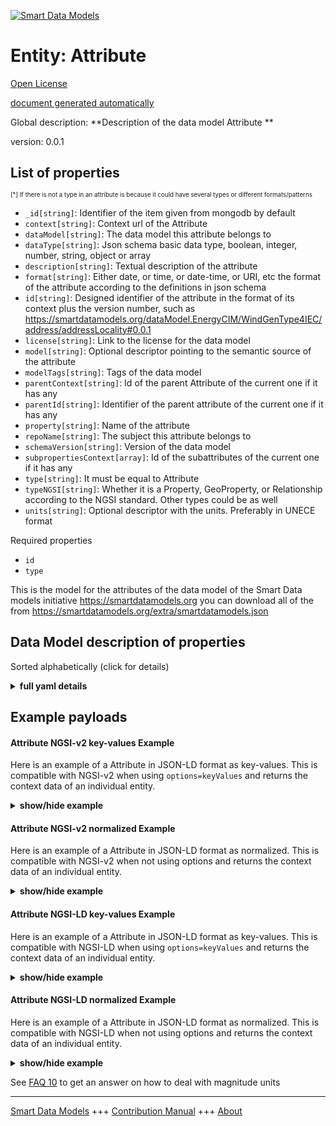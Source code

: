 <!-- 10-Header -->  
[![Smart Data Models](https://smartdatamodels.org/wp-content/uploads/2022/01/SmartDataModels_logo.png "Logo")](https://smartdatamodels.org)  
Entity: Attribute  
=================<!-- /10-Header -->  
<!-- 15-License -->  
[Open License](https://github.com/smart-data-models//dataModel.SmartDataModels/blob/master/Attribute/LICENSE.md)  
[document generated automatically](https://docs.google.com/presentation/d/e/2PACX-1vTs-Ng5dIAwkg91oTTUdt8ua7woBXhPnwavZ0FxgR8BsAI_Ek3C5q97Nd94HS8KhP-r_quD4H0fgyt3/pub?start=false&loop=false&delayms=3000#slide=id.gb715ace035_0_60)  
<!-- /15-License -->  
<!-- 20-Description -->  
Global description: **Description of the data model Attribute **  
version: 0.0.1  
<!-- /20-Description -->  
<!-- 30-PropertiesList -->  

## List of properties  

<sup><sub>[*] If there is not a type in an attribute is because it could have several types or different formats/patterns</sub></sup>  
- `_id[string]`: Identifier of the item given from mongodb by default  - `context[string]`: Context url of the Attribute  - `dataModel[string]`: The data model this attribute belongs to  - `dataType[string]`: Json schema basic data type, boolean, integer, number, string, object or array  - `description[string]`: Textual description of the attribute  - `format[string]`: Either date, or time, or date-time, or URI, etc the format of the attribute according to the definitions in json schema  - `id[string]`: Designed identifier of the attribute in the format of its context plus the version number, such as https://smartdatamodels.org/dataModel.EnergyCIM/WindGenType4IEC/address/addressLocality#0.0.1  - `license[string]`: Link to the license for the data model  - `model[string]`: Optional descriptor pointing to the semantic source of the attribute  - `modelTags[string]`: Tags of the data model  - `parentContext[string]`: Id of the parent Attribute of the current one if it has any  - `parentId[string]`: Identifier of the parent attribute of the current one if it has any  - `property[string]`: Name of the attribute  - `repoName[string]`: The subject this attribute belongs to  - `schemaVersion[string]`: Version of the data model  - `subpropertiesContext[array]`: Id of the subattributes of the current one if it has any  - `type[string]`: It must be equal to Attribute  - `typeNGSI[string]`: Whether it is a Property, GeoProperty, or Relationship according to the NGSI standard. Other types could be as well  - `units[string]`: Optional descriptor with the units. Preferably in UNECE format  <!-- /30-PropertiesList -->  
<!-- 35-RequiredProperties -->  
Required properties  
- `id`  - `type`  <!-- /35-RequiredProperties -->  
<!-- 40-NotesYaml -->  
This is the model for the attributes of the data model of the Smart Data models initiative https://smartdatamodels.org you can download all of the from https://smartdatamodels.org/extra/smartdatamodels.json  
<!-- /40-NotesYaml -->  
<!-- 50-DataModelHeader -->  
## Data Model description of properties  
Sorted alphabetically (click for details)  
<!-- /50-DataModelHeader -->  
<!-- 60-ModelYaml -->  
<details><summary><strong>full yaml details</strong></summary>    
```yaml  
Attribute:    
  description: 'Description of the data model Attribute '    
  properties:    
    _id:    
      description: Identifier of the item given from mongodb by default    
      type: string    
      x-ngsi:    
        type: Property    
    context:    
      description: Context url of the Attribute    
      type: string    
      x-ngsi:    
        type: Property    
    dataModel:    
      description: The data model this attribute belongs to    
      type: string    
      x-ngsi:    
        type: Property    
    dataType:    
      description: 'Json schema basic data type, boolean, integer, number, string, object or array'    
      type: string    
      x-ngsi:    
        type: Property    
    description:    
      description: Textual description of the attribute    
      type: string    
      x-ngsi:    
        type: Property    
    format:    
      description: 'Either date, or time, or date-time, or URI, etc the format of the attribute according to the definitions in json schema'    
      type: string    
      x-ngsi:    
        type: Property    
    id:    
      description: "Designed identifier of the attribute in the format of its context plus the version number, such as https://smartdatamodels.org/dataModel.EnergyCIM/WindGenType4IEC/address/addressLocality#0.0.1"    
      type: string    
      x-ngsi:    
        type: Property    
    license:    
      description: Link to the license for the data model    
      type: string    
      x-ngsi:    
        type: Property    
    model:    
      description: Optional descriptor pointing to the semantic source of the attribute    
      type: string    
      x-ngsi:    
        type: Property    
    modelTags:    
      description: Tags of the data model    
      type: string    
      x-ngsi:    
        type: Property    
    parentContext:    
      description: Id of the parent Attribute of the current one if it has any    
      type: string    
      x-ngsi:    
        type: Property    
    parentId:    
      description: Identifier of the parent attribute of the current one if it has any    
      type: string    
      x-ngsi:    
        type: Property    
    property:    
      description: Name of the attribute    
      type: string    
      x-ngsi:    
        type: Property    
    repoName:    
      description: The subject this attribute belongs to    
      type: string    
      x-ngsi:    
        type: Property    
    schemaVersion:    
      description: Version of the data model    
      type: string    
      x-ngsi:    
        type: Property    
    subpropertiesContext:    
      description: Id of the subattributes of the current one if it has any    
      items:    
        description: Every id of the subattributes of the current one if it has any    
        type: string    
        x-ngsi:    
          type: Property    
      type: array    
      x-ngsi:    
        type: Property    
    type:    
      description: It must be equal to Attribute    
      enum:    
        - Attribute    
      type: string    
      x-ngsi:    
        type: Property    
    typeNGSI:    
      description: 'Whether it is a Property, GeoProperty, or Relationship according to the NGSI standard. Other types could be as well'    
      type: string    
      x-ngsi:    
        type: Property    
    units:    
      description: Optional descriptor with the units. Preferably in UNECE format    
      type: string    
      x-ngsi:    
        type: Property    
  required:    
    - id    
    - type    
  type: object    
  x-derived-from: ""    
  x-disclaimer: 'Redistribution and use in source and binary forms, with or without modification, are permitted  provided that the license conditions are met. Copyleft (c) 2024 Contributors to Smart Data Models Program'    
  x-license-url: https://github.com/smart-data-models/dataModel.SmartDataModels/blob/master/Attribute/LICENSE.md    
  x-model-schema: https://smart-data-models.github.io/dataModel.SmartDataModels/Attribute/schema.json    
  x-model-tags: ""    
  x-version: 0.0.1    
```  
</details>    
<!-- /60-ModelYaml -->  
<!-- 70-MiddleNotes -->  
<!-- /70-MiddleNotes -->  
<!-- 80-Examples -->  
## Example payloads    
#### Attribute NGSI-v2 key-values Example    
Here is an example of a Attribute in JSON-LD format as key-values. This is compatible with NGSI-v2 when  using `options=keyValues` and returns the context data of an individual entity.  
<details><summary><strong>show/hide example</strong></summary>    
```json  
{  
  "_id": "6557985a8f4f3ce5fd4e87df",  
  "id": "https://smartdatamodels.org/dataModel.Hl7/Account/_valueDate/extension#0.0.1",  
  "type": "Attribute",  
  "parentContext": "https://smartdatamodels.org/dataModel.Hl7/_valueDate",  
  "parentId": "https://smartdatamodels.org/dataModel.Hl7/Account/_valueDate#0.0.1",  
  "context": "https://smartdatamodels.org/dataModel.Hl7/extension",  
  "property": "extension",  
  "dataModel": "Account",  
  "repoName": "dataModel.Hl7",  
  "modelTags": "HL7",  
  "license": "https://github.com/smart-data-models/dataModel.Hl7/blob/master/Account/LICENSE.md",  
  "schemaVersion": "0.0.1",  
  "dataType": "array",  
  "description": "May be used to represent additional information that is not part of the basic definition of the element. To make the use of extensions safe and manageable, there is a strict set of governance  applied to the definition and use of extensions. Though any implementer can define an extension, there is a set of requirements that SHALL be met as part of the definition of the extension"  
}  
```  
</details>  
#### Attribute NGSI-v2 normalized Example    
Here is an example of a Attribute in JSON-LD format as normalized. This is compatible with NGSI-v2 when not using options and returns the context data of an individual entity.  
<details><summary><strong>show/hide example</strong></summary>    
```json  
{  
  "id": "https://smartdatamodels.org/dataModel.Hl7/Account/_valueDate/extension#0.0.1",  
  "type": "Attribute",  
  "_id": {  
    "type": "Text",  
    "value": "6557985a8f4f3ce5fd4e87df"  
  },  
  "parentContext": {  
    "type": "Text",  
    "value": "https://smartdatamodels.org/dataModel.Hl7/_valueDate"  
  },  
  "parentId": {  
    "type": "Text",  
    "value": "https://smartdatamodels.org/dataModel.Hl7/Account/_valueDate#0.0.1"  
  },  
  "context": {  
    "type": "Text",  
    "value": "https://smartdatamodels.org/dataModel.Hl7/extension"  
  },  
  "property": {  
    "type": "Text",  
    "value": "extension"  
  },  
  "dataModel": {  
    "type": "Text",  
    "value": "Account"  
  },  
  "repoName": {  
    "type": "Text",  
    "value": "dataModel.Hl7"  
  },  
  "modelTags": {  
    "type": "Text",  
    "value": "HL7"  
  },  
  "license": {  
    "type": "Text",  
    "value": "https://github.com/smart-data-models/dataModel.Hl7/blob/master/Account/LICENSE.md"  
  },  
  "schemaVersion": {  
    "type": "Text",  
    "value": "0.0.1"  
  },  
  "dataType": {  
    "type": "Text",  
    "value": "array"  
  },  
  "description": {  
    "type": "Text",  
    "value": "May be used to represent additional information that is not part of the basic definition of the element. To make the use of extensions safe and manageable, there is a strict set of governance  applied to the definition and use of extensions. Though any implementer can define an extension, there is a set of requirements that SHALL be met as part of the definition of the extension"  
  }  
}  
```  
</details>  
#### Attribute NGSI-LD key-values Example    
Here is an example of a Attribute in JSON-LD format as key-values. This is compatible with NGSI-LD when  using `options=keyValues` and returns the context data of an individual entity.  
<details><summary><strong>show/hide example</strong></summary>    
```json  
{  
  "_id": "6557985a8f4f3ce5fd4e87df",  
  "id": "https://smartdatamodels.org/dataModel.Hl7/Account/_valueDate/extension#0.0.1",  
  "type": "Attribute",  
  "parentContext": "https://smartdatamodels.org/dataModel.Hl7/_valueDate",  
  "parentId": "https://smartdatamodels.org/dataModel.Hl7/Account/_valueDate#0.0.1",  
  "context": "https://smartdatamodels.org/dataModel.Hl7/extension",  
  "property": "extension",  
  "dataModel": "Account",  
  "repoName": "dataModel.Hl7",  
  "modelTags": "HL7",  
  "license": "https://github.com/smart-data-models/dataModel.Hl7/blob/master/Account/LICENSE.md",  
  "schemaVersion": "0.0.1",  
  "dataType": "array",  
  "description": "May be used to represent additional information that is not part of the basic definition of the element. To make the use of extensions safe and manageable, there is a strict set of governance  applied to the definition and use of extensions. Though any implementer can define an extension, there is a set of requirements that SHALL be met as part of the definition of the extension",  
  "@context": [  
    "https://smart-data-models.github.io/dataModel.SmartDataModels/context.jsonld"  
  ]  
}  
```  
</details>  
#### Attribute NGSI-LD normalized Example    
Here is an example of a Attribute in JSON-LD format as normalized. This is compatible with NGSI-LD when not using options and returns the context data of an individual entity.  
<details><summary><strong>show/hide example</strong></summary>    
```json  
{  
  "id": "urn:ngsild:https://smartdatamodels.org/dataModel.Hl7/Account/_valueDate/extension#0.0.1",  
  "type": "Attribute",  
  "_id": {  
    "type": "Property",  
    "value": "6557985a8f4f3ce5fd4e87df"  
  },  
  "parentContext": {  
    "type": "Property",  
    "value": "https://smartdatamodels.org/dataModel.Hl7/_valueDate"  
  },  
  "parentId": {  
    "type": "Property",  
    "value": "https://smartdatamodels.org/dataModel.Hl7/Account/_valueDate#0.0.1"  
  },  
  "context": {  
    "type": "Property",  
    "value": "https://smartdatamodels.org/dataModel.Hl7/extension"  
  },  
  "property": {  
    "type": "Property",  
    "value": "extension"  
  },  
  "dataModel": {  
    "type": "Property",  
    "value": "Account"  
  },  
  "repoName": {  
    "type": "Property",  
    "value": "dataModel.Hl7"  
  },  
  "modelTags": {  
    "type": "Property",  
    "value": "HL7"  
  },  
  "license": {  
    "type": "Property",  
    "value": "https://github.com/smart-data-models/dataModel.Hl7/blob/master/Account/LICENSE.md"  
  },  
  "schemaVersion": {  
    "type": "Property",  
    "value": "0.0.1"  
  },  
  "dataType": {  
    "type": "Property",  
    "value": "array"  
  },  
  "description": {  
    "type": "Property",  
    "value": "May be used to represent additional information that is not part of the basic definition of the element. To make the use of extensions safe and manageable, there is a strict set of governance  applied to the definition and use of extensions. Though any implementer can define an extension, there is a set of requirements that SHALL be met as part of the definition of the extension"  
  },  
  "@context": [  
    "https://smart-data-models.github.io/dataModel.SmartDataModels/context.jsonld"  
  ]  
}  
```  
</details><!-- /80-Examples -->  
<!-- 90-FooterNotes -->  
<!-- /90-FooterNotes -->  
<!-- 95-Units -->  
See [FAQ 10](https://smartdatamodels.org/index.php/faqs/) to get an answer on how to deal with magnitude units  
<!-- /95-Units -->  
<!-- 97-LastFooter -->  
---  
[Smart Data Models](https://smartdatamodels.org) +++ [Contribution Manual](https://bit.ly/contribution_manual) +++ [About](https://bit.ly/Introduction_SDM)<!-- /97-LastFooter -->  
